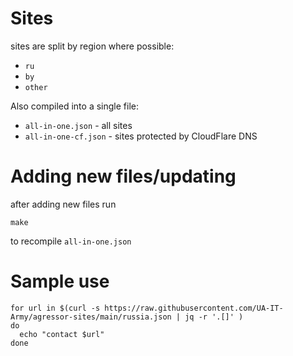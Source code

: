 # Sites

sites are split by region where possible:

* `ru`
* `by`
* `other`

Also compiled into a single file:

* `all-in-one.json` - all sites
* `all-in-one-cf.json` - sites protected by CloudFlare DNS


# Adding new files/updating

after adding new files run

```shell
make
```

to recompile `all-in-one.json`

# Sample use

```shell
for url in $(curl -s https://raw.githubusercontent.com/UA-IT-Army/agressor-sites/main/russia.json | jq -r '.[]' )
do 
  echo "contact $url"
done
```

